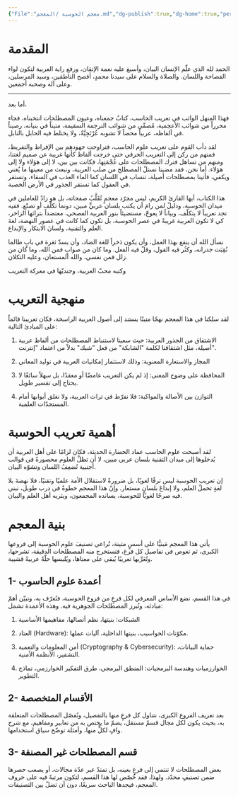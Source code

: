 ```yaml
---
{"File":"معجم الحوسبة /المعجم.md","dg-publish":true,"dg-home":true,"permalink":"/معجم الحوسبة /المقدمة/","tags":["gardenEntry"],"dgPassFrontmatter":true}
---
```


# المقدمة 

الحمد لله الذي علّم الإنسان البيان، وأسبغ عليه نعمة الإتقان، ورفع راية العربية لتكون لواء الفصاحة واللسان. والصلاة والسلام على سيدنا محمدٍ، أفصح الناطقين، وسيد المرسلين، وعلى آله وصحبه أجمعين.

---

أما بعد،

فهذا المنهل الواثب في تعريب الحاسب، كتابٌ جمعناه، وعيون المصطلحات انتخبناه، فجاء محرراً من شوائب الأعجمية، مُصفّى من شوائب الترجمة السقيمة، متيناً في بنيانه، رصيناً في ألفاظه، عربياً محضاً لا تشوبه عُرْنَجِيَّةٌ، ولا يختلط فيه الحابل بالنابل.

لقد دأب القوم على تعريب علوم الحاسب، فتراوحت جهودهم بين الإفراط والتفريط، فمنهم من ركن إلى التعريب الحرفي حتى خرجت ألفاظ كأنها غريبة عن صميم لغتنا، ومنهم من تساهل فترك المصطلحات على عُجْمَتِها، فكانت بين بين، لا إلى هؤلاء ولا إلى هؤلاء. أما نحن، فقد مضينا نستلّ المصطلح من صلب العربية، ونبعث من معينها ما يُغني ويكفي، فأتينا بمصطلحات أصيلة، تنساب في اللسان كما الماء العذب في السقاء، وتستقر في العقول كما تستقر الجذور في الأرض الخصبة.

هذا الكتاب، أيها القارئ الكريم، ليس مجرّد معجمٍ تُقَلَّبُ صفحاته، بل هو زادٌ للعاملين في ميدان الحوسبة، ودليلٌ لمن رامَ أن يكتب بلسان عربيٍّ مبين، دونما تكلّف أو تصنّع. ففيه تجد تعريباً لا يتكلّف، وبياناً لا يعوجّ، مستضيئاً بنور العربية الفصحى، معتضداً بتراثها الزاخر، كي لا تكون العربية غريبةً في عصر الحوسبة، بل تكون كما كانت في عصور النهضة، لغةَ العلم والتقنية، ولسانَ الابتكار والإبداع.

نسأل الله أن ينفع بهذا العمل، وأن يكون ذخراً للغة الضاد، وأن يسدّ ثغرة في بابٍ طالما نُقِبَت جدرانه، وكثُر فيه القول، وقلّ فيه الفعل. وما كان من صوابٍ فمن الله، وما كان من زلل فمن نفسي، والله المستعان، وعليه التكلان.

وكتبه
محبّ العربية، وجنديّها في معركة التعريب

# منهجية التعريب

لقد سلكنا في هذا المعجم نهجًا متينًا يستند إلى أصول العربية الراسخة، فكان تعريبنا قائماً على المبادئ التالية:

1. الاشتقاق من الجذور العربية: حيث سعينا لاستنباط المصطلحات من ألفاظ عربية أصيلة، مثل اشتقاقنا لكلمة "الشابكة" من فعل "شبك" بدلاً من اعتماد "إنترنت".


2. المجاز والاستعارة المعنوية: وذلك لاستثمار إمكانيات العربية في توليد المعاني


3. المحافظة على وضوح المعنى: إذ لم يكن التعريب غامضًا أو معقدًا، بل سهلاً سائغًا لا يحتاج إلى تفسير طويل.


4. التوازن بين الأصالة والمواكبة: فلا نفرّط في تراث العربية، ولا نغلق أبوابها أمام المستجدّات العلمية.



# أهمية تعريب الحوسبة

لقد أصبحت علوم الحاسب عماد الحضارة الحديثة، فكان لزامًا على أهل العربية أن يُدخلوها إلى ميدان التقنية بلسان عربي مبين، لا أن تظلَّ العلوم محصورةً في قوالب أجنبية تُضعِفُ اللسان وتشوّه البيان.

إن تعريب الحوسبة ليس ترفًا لغويًا، بل ضرورةٌ لاستقلال الأمة علميًا وتقنيًا، فلا نهضةَ بلا لغةٍ تحملُ العلم، ولا إبداعَ بلسانٍ مستعار. وإنّ هذا المعجم خطوةٌ في درب طويل، نبني فيه صرحًا لغويًا للحوسبة، يسانده المجمعون، ويثريه أهل العلم والبيان.

# بنية المعجم

يأتي هذا المعجم مَبنيًّا على أسسٍ متينة، تُراعي تصنيفَ علوم الحوسبة إلى فروعها الكبرى، ثم تغوص في تفاصيل كل فرع، فتستخرج منه المصطلحات الدقيقة، تشرحها، وتُعَرِّبها تعريبًا يُبقي على معناها، ويُلبسها حلّةً عربيةً قشيبة.

## 1- أعمدة علوم الحاسوب

في هذا القسم، نضع الأساس المعرفي لكل فرعٍ من فروع الحوسبة، فنُعرّف به، ونبيّن أهمّ مبادئه، ونُبرز المصطلحات الجوهرية فيه. وهذه الأعمدة تشمل:

 1. الشبكات: بنيتها، نظم أتصالها، مفاهيمها الأساسية

 2. العتاد (Hardware): مكوّنات الحواسيب، بنيتها الداخلية، آليات عملها.

3. أمن المعلومات والتعمية (Cryptography & Cybersecurity): حماية البيانات، التشفير، الأنظمة الأمنية.

4. الخوارزميات وهندسة البرمجيات: المنطق البرمجي، طرق التفكير الخوارزمي، نماذج التطوير.


## 2- الأقسام المتخصصة

بعد تعريف الفروع الكبرى، نتناول كل فرعٍ منها بالتفصيل، ونُفصّل المصطلحات المتعلقة به، بحيث يكون لكل مجال قسمٌ مستقل، يضمّ ما يختص به من تعابير ومفاهيم، مع شرح وافٍ لكلٍّ منها، وأمثلة توضّح سياق استخدامها.

## 3- قسم المصطلحات غير المصنفة

بعض المصطلحات لا تنتمي إلى فرعٍ بعينه، بل تمتدّ عبر عدّة مجالات، أو يصعب حصرها ضمن تصنيفٍ محدّد. ولهذا، فقد خُصّص لها هذا القسم، لتكون مرتبةً فيه على حروف المعجم، فيجدها الباحث سريعًا، دون أن تضلّ بين التصنيفات.


